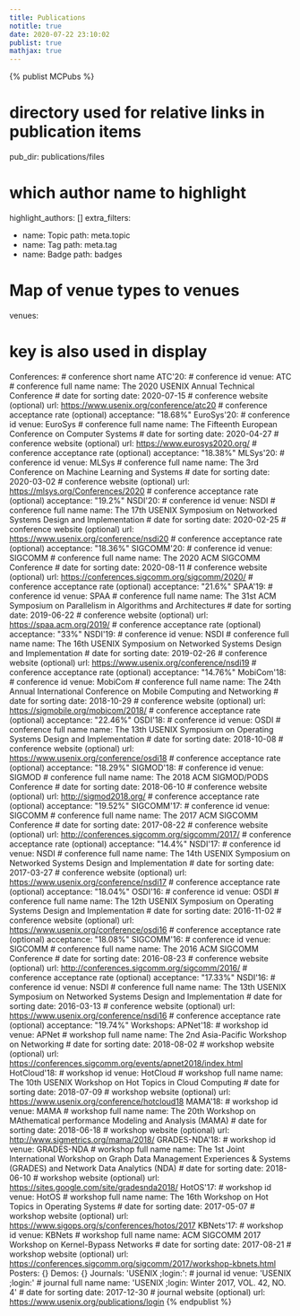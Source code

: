 ```yaml
---
title: Publications
notitle: true
date: 2020-07-22 23:10:02
publist: true
mathjax: true
---
```

{% publist MCPubs %}
# directory used for relative links in publication items
pub_dir: publications/files
# which author name to highlight
highlight_authors: []
extra_filters:
  - name: Topic
    path: meta.topic
  - name: Tag
    path: meta.tag
  - name: Badge
    path: badges
# Map of venue types to venues
venues:
  # key is also used in display
  Conferences:
    # conference short name
    ATC'20:
      # conference id
      venue: ATC
      # conference full name
      name: The 2020 USENIX Annual Technical Conference
      # date for sorting
      date: 2020-07-15
      # conference website (optional)
      url: https://www.usenix.org/conference/atc20
      # conference acceptance rate (optional)
      acceptance: "18.68%"
    EuroSys'20:
      # conference id
      venue: EuroSys
      # conference full name
      name: The Fifteenth European Conference on Computer Systems
      # date for sorting
      date: 2020-04-27
      # conference website (optional)
      url: https://www.eurosys2020.org/
      # conference acceptance rate (optional)
      acceptance: "18.38%"
    MLSys'20:
      # conference id
      venue: MLSys
      # conference full name
      name: The 3rd Conference on Machine Learning and Systems
      # date for sorting
      date: 2020-03-02
      # conference website (optional)
      url: https://mlsys.org/Conferences/2020
      # conference acceptance rate (optional)
      acceptance: "19.2%"
    NSDI'20:
      # conference id
      venue: NSDI
      # conference full name
      name: The 17th USENIX Symposium on Networked Systems Design and Implementation
      # date for sorting
      date: 2020-02-25
      # conference website (optional)
      url: https://www.usenix.org/conference/nsdi20
      # conference acceptance rate (optional)
      acceptance: "18.36%"
    SIGCOMM'20:
      # conference id
      venue: SIGCOMM
      # conference full name
      name: The 2020 ACM SIGCOMM Conference
      # date for sorting
      date: 2020-08-11
      # conference website (optional)
      url: https://conferences.sigcomm.org/sigcomm/2020/
      # conference acceptance rate (optional)
      acceptance: "21.6%"
    SPAA'19:
      # conference id
      venue: SPAA
      # conference full name
      name: The 31st ACM Symposium on Parallelism in Algorithms and Architectures
      # date for sorting
      date: 2019-06-22
      # conference website (optional)
      url: https://spaa.acm.org/2019/
      # conference acceptance rate (optional)
      acceptance: "33%"
    NSDI'19:
      # conference id
      venue: NSDI
      # conference full name
      name: The 16th USENIX Symposium on Networked Systems Design and Implementation
      # date for sorting
      date: 2019-02-26
      # conference website (optional)
      url: https://www.usenix.org/conference/nsdi19
      # conference acceptance rate (optional)
      acceptance: "14.76%"
    MobiCom'18:
      # conference id
      venue: MobiCom
      # conference full name
      name: The 24th Annual International Conference on Mobile Computing and Networking
      # date for sorting
      date: 2018-10-29
      # conference website (optional)
      url: https://sigmobile.org/mobicom/2018/
      # conference acceptance rate (optional)
      acceptance: "22.46%"
    OSDI'18:
      # conference id
      venue: OSDI
      # conference full name
      name: The 13th USENIX Symposium on Operating Systems Design and Implementation
      # date for sorting
      date: 2018-10-08
      # conference website (optional)
      url: https://www.usenix.org/conference/osdi18
      # conference acceptance rate (optional)
      acceptance: "18.29%"
    SIGMOD'18:
      # conference id
      venue: SIGMOD
      # conference full name
      name: The 2018 ACM SIGMOD/PODS Conference
      # date for sorting
      date: 2018-06-10
      # conference website (optional)
      url: http://sigmod2018.org/
      # conference acceptance rate (optional)
      acceptance: "19.52%"
    SIGCOMM'17:
      # conference id
      venue: SIGCOMM
      # conference full name
      name: The 2017 ACM SIGCOMM Conference
      # date for sorting
      date: 2017-08-22
      # conference website (optional)
      url: http://conferences.sigcomm.org/sigcomm/2017/
      # conference acceptance rate (optional)
      acceptance: "14.4%"
    NSDI'17:
      # conference id
      venue: NSDI
      # conference full name
      name: The 14th USENIX Symposium on Networked Systems Design and Implementation
      # date for sorting
      date: 2017-03-27
      # conference website (optional)
      url: https://www.usenix.org/conference/nsdi17
      # conference acceptance rate (optional)
      acceptance: "18.04%"
    OSDI'16:
      # conference id
      venue: OSDI
      # conference full name
      name: The 12th USENIX Symposium on Operating Systems Design and Implementation
      # date for sorting
      date: 2016-11-02
      # conference website (optional)
      url: https://www.usenix.org/conference/osdi16
      # conference acceptance rate (optional)
      acceptance: "18.08%"
    SIGCOMM'16:
      # conference id
      venue: SIGCOMM
      # conference full name
      name: The 2016 ACM SIGCOMM Conference
      # date for sorting
      date: 2016-08-23
      # conference website (optional)
      url: http://conferences.sigcomm.org/sigcomm/2016/
      # conference acceptance rate (optional)
      acceptance: "17.33%"
    NSDI'16:
      # conference id
      venue: NSDI
      # conference full name
      name: The 13th USENIX Symposium on Networked Systems Design and Implementation
      # date for sorting
      date: 2016-03-13
      # conference website (optional)
      url: https://www.usenix.org/conference/nsdi16
      # conference acceptance rate (optional)
      acceptance: "19.74%"
  Workshops:
    APNet'18:
      # workshop id
      venue: APNet
      # workshop full name
      name: The 2nd Asia-Pacific Workshop on Networking
      # date for sorting
      date: 2018-08-02
      # workshop website (optional)
      url: https://conferences.sigcomm.org/events/apnet2018/index.html
    HotCloud'18:
      # workshop id
      venue: HotCloud
      # workshop full name
      name: The 10th USENIX Workshop on Hot Topics in Cloud Computing
      # date for sorting
      date: 2018-07-09
      # workshop website (optional)
      url: https://www.usenix.org/conference/hotcloud18
    MAMA'18:
      # workshop id
      venue: MAMA
      # workshop full name
      name: The 20th Workshop on MAthematical performance Modeling and Analysis (MAMA)
      # date for sorting
      date: 2018-06-18
      # workshop website (optional)
      url: http://www.sigmetrics.org/mama/2018/
    GRADES-NDA'18:
      # workshop id
      venue: GRADES-NDA
      # workshop full name
      name: The 1st Joint International Workshop on Graph Data Management Experiences & Systems (GRADES) and Network Data Analytics (NDA)
      # date for sorting
      date: 2018-06-10
      # workshop website (optional)
      url: https://sites.google.com/site/gradesnda2018/
    HotOS'17:
      # workshop id
      venue: HotOS
      # workshop full name
      name: The 16th Workshop on Hot Topics in Operating Systems
      # date for sorting
      date: 2017-05-07
      # workshop website (optional)
      url: https://www.sigops.org/s/conferences/hotos/2017
    KBNets'17:
      # workshop id
      venue: KBNets
      # workshop full name
      name: ACM SIGCOMM 2017 Workshop on Kernel-Bypass Networks
      # date for sorting
      date: 2017-08-21
      # workshop website (optional)
      url: https://conferences.sigcomm.org/sigcomm/2017/workshop-kbnets.html
  Posters: {}
  Demos: {}
  Journals:
    'USENIX ;login:':
      # journal id
      venue: 'USENIX ;login:'
      # journal full name
      name: 'USENIX ;login: Winter 2017, VOL. 42, NO. 4'
      # date for sorting
      date: 2017-12-30
      # journal website (optional)
      url: https://www.usenix.org/publications/login
{% endpublist %}

